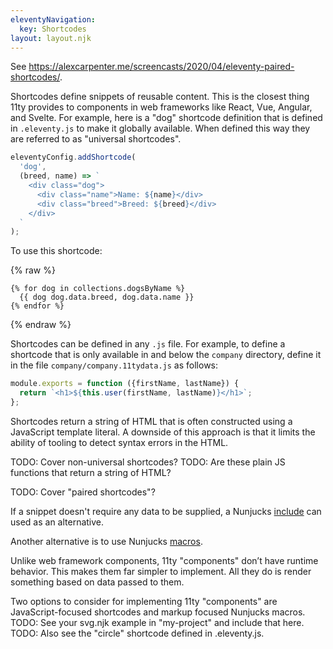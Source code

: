 ```yaml
---
eleventyNavigation:
  key: Shortcodes
layout: layout.njk
---
```


See https://alexcarpenter.me/screencasts/2020/04/eleventy-paired-shortcodes/.

Shortcodes define snippets of reusable content.
This is the closest thing 11ty provides to components
in web frameworks like React, Vue, Angular, and Svelte.
For example, here is a "dog" shortcode definition that is
defined in `.eleventy.js` to make it globally available.
When defined this way they are referred to as "universal shortcodes".

```js
eleventyConfig.addShortcode(
  'dog',
  (breed, name) => `
    <div class="dog">
      <div class="name">Name: ${name}</div>
      <div class="breed">Breed: ${breed}</div>
    </div>
  `
);
```

To use this shortcode:

{% raw %}

```liquid
{% for dog in collections.dogsByName %}
  {{ dog dog.data.breed, dog.data.name }}
{% endfor %}
```

{% endraw %}

Shortcodes can be defined in any `.js` file.
For example, to define a shortcode that is only available
in and below the `company` directory,
define it in the file `company/company.11tydata.js`
as follows:

```js
module.exports = function ({firstName, lastName}) {
  return `<h1>${this.user(firstName, lastName)}</h1>`;
};
```

Shortcodes return a string of HTML that is often constructed
using a JavaScript template literal.
A downside of this approach is that it limits
the ability of tooling to detect syntax errors in the HTML.

TODO: Cover non-universal shortcodes?
TODO: Are these plain JS functions that return a string of HTML?

TODO: Cover "paired shortcodes"?

If a snippet doesn't require any data to be supplied, a Nunjucks
[include](https://mozilla.github.io/nunjucks/templating.html#include)
can used as an alternative.

Another alternative is to use Nunjucks
[macros](https://mozilla.github.io/nunjucks/templating.html#macro).

Unlike web framework components, 11ty "components"
don’t have runtime behavior.
This makes them far simpler to implement.
All they do is render something based on data passed to them.

Two options to consider for implementing 11ty "components" are
JavaScript-focused shortcodes and markup focused Nunjucks macros.
TODO: See your svg.njk example in "my-project" and include that here.
TODO: Also see the "circle" shortcode defined in .eleventy.js.
